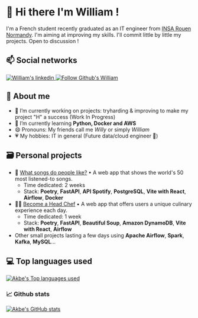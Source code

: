 # 👋 Hi there I'm William !
I'm a French student recently graduated as an IT engineer from [INSA Rouen Normandy](https://www.insa-rouen.fr/en). I'm aiming at improving my skills. I'll commit little by little my projects. Open to discussion !

## 📫 Social networks
<p>
  <a target="_blank" rel="noopenernoreferrer" href="https://www.linkedin.com/in/mokwilliam/">
    <img src="https://img.shields.io/badge/-William-blue?style=flat-square&logo=Linkedin&logoColor=white&link=https://www.linkedin.com/in/mokwilliam/" alt="William's linkedin" />
  </a>
  <a target="_blank" rel="noopenernoreferrer" href="https://github.com/mokwilliam/?tab=follow">
    <img src="https://img.shields.io/github/followers/mokwilliam?label=Follow&style=social" alt="Follow Github's William" />
  </a>
</p>

## 💬 About me
- 🔭 I’m currently working on projects: tryharding & improving to make my project "H" a success (Work In Progress)
- 🌱 I’m currently learning <b>Python, Docker and AWS</b>
- 😄 Pronouns: My friends call me <i>Willy</i> or simply <i>William</i>
- 💗 My hobbies: IT in general (Future data/cloud engineer 🤞)

## 🗃️ Personal projects
- 🎵 [What songs do people like?](https://github.com/mokwilliam/what-songs-do-people-like) • A web app that shows the world's 50 most listened-to songs.
  - Time dedicated: 2 weeks
  - Stack: **Poetry**, **FastAPI**, **API Spotify**, **PostgreSQL**, **Vite with React**, **Airflow**, **Docker**
- 👨‍🍳 [Become a Head Chef](https://github.com/mokwilliam/become-a-head-chef) • A web app that offers users a unique culinary experience each day.
  - Time dedicated: 1 week
  - Stack: **Poetry**, **FastAPI**, **Beautiful Soup**, **Amazon DynamoDB**, **Vite with React**, **Airflow**
- Other small projects lasting a few days using **Apache Airflow**, **Spark**, **Kafka**, **MySQL**...

## 💻 Top languages used
<p>
  <a target="_blank" rel="noopenernoreferrer" href="https://github-readme-stats.vercel.app/api/top-langs/?username=Akbeeh&theme=blue-green">
    <img src="https://github-readme-stats.vercel.app/api/top-langs/?username=Akbeeh&theme=blue-green" alt="Akbe's Top languages used" data-canonical-src="https://github-readme-stats.vercel.app/api/top-langs/?username=Akbeeh&theme=blue-green&amp;locale=en" style="max-width:100%;">
  </a>

### 📈 Github stats
<p>
  <a target="_blank" rel="noopenernoreferrer" href="https://github.com/anuraghazra/github-readme-stats">
    <img src="https://github-readme-stats.vercel.app/api?username=akbeeh&show_icons=true&theme=radical" alt="Akbe's GitHub stats" data-canonical-src="https://github-readme-stats.vercel.app/api?username=akbeeh&show_icons=true&theme=radical&amp;locale=en" style="max-width:100%;">
  </a>
</p>
